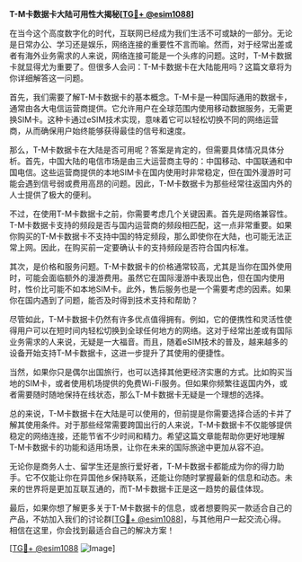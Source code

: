 **T-M卡数据卡大陆可用性大揭秘[[TG💪+ @esim1088](https://t.me/s/esim1088)]**

在当今这个高度数字化的时代，互联网已经成为我们生活不可或缺的一部分。无论是日常办公、学习还是娱乐，网络连接的重要性不言而喻。然而，对于经常出差或者有海外业务需求的人来说，网络连接可能是一个头疼的问题。这时，T-M卡数据卡就显得尤为重要了。但很多人会问：T-M卡数据卡在大陆能用吗？这篇文章将为你详细解答这一问题。

首先，我们需要了解T-M卡数据卡的基本概念。T-M卡是一种国际通用的数据卡，通常由各大电信运营商提供。它允许用户在全球范围内使用移动数据服务，无需更换SIM卡。这种卡通过eSIM技术实现，意味着它可以轻松切换不同的网络运营商，从而确保用户始终能够获得最佳的信号和速度。

那么，T-M卡数据卡在大陆是否可用呢？答案是肯定的，但需要具体情况具体分析。首先，中国大陆的电信市场是由三大运营商主导的：中国移动、中国联通和中国电信。这些运营商提供的本地SIM卡在国内使用时非常稳定，但在国外漫游时可能会遇到信号弱或费用高昂的问题。因此，T-M卡数据卡为那些经常往返国内外的人士提供了极大的便利。

不过，在使用T-M卡数据卡之前，你需要考虑几个关键因素。首先是网络兼容性。T-M卡数据卡支持的频段是否与国内运营商的频段相匹配，这一点非常重要。如果你购买的T-M卡数据卡不支持中国的特定频段，那么即使你在大陆，也可能无法正常上网。因此，在购买前一定要确认卡的支持频段是否符合国内标准。

其次，是价格和服务问题。T-M卡数据卡的价格通常较高，尤其是当你在国外使用时，可能会面临额外的漫游费用。虽然它在国际漫游中表现出色，但在国内使用时，性价比可能不如本地SIM卡。此外，售后服务也是一个需要考虑的因素。如果你在国内遇到了问题，能否及时得到技术支持和帮助？

尽管如此，T-M卡数据卡仍然有许多优点值得拥有。例如，它的便携性和灵活性使得用户可以在短时间内轻松切换到全球任何地方的网络。这对于经常出差或有国际业务需求的人来说，无疑是一大福音。而且，随着eSIM技术的普及，越来越多的设备开始支持T-M卡数据卡，这进一步提升了其使用的便捷性。

当然，如果你只是偶尔出国旅行，也可以选择其他更经济实惠的方式。比如购买当地的SIM卡，或者使用机场提供的免费Wi-Fi服务。但如果你频繁往返国内外，或者需要随时随地保持在线状态，那么T-M卡数据卡无疑是一个理想的选择。

总的来说，T-M卡数据卡在大陆是可以使用的，但前提是你需要选择合适的卡并了解其使用条件。对于那些经常需要跨国出行的人来说，T-M卡数据卡不仅能够提供稳定的网络连接，还能节省不少时间和精力。希望这篇文章能帮助你更好地理解T-M卡数据卡的功能和适用场景，让你在未来的国际旅途中更加从容不迫。

无论你是商务人士、留学生还是旅行爱好者，T-M卡数据卡都能成为你的得力助手。它不仅能让你在异国他乡保持联系，还能让你随时掌握最新的信息和动态。未来的世界将是更加互联互通的，而T-M卡数据卡正是这一趋势的最佳体现。

最后，如果你想了解更多关于T-M卡数据卡的信息，或者想要购买一款适合自己的产品，不妨加入我们的讨论群[[TG💪+ @esim1088](https://t.me/s/esim1088)]，与其他用户一起交流心得。相信在这里，你会找到最适合自己的解决方案！

[[TG💪+ @esim1088](https://t.me/s/esim1088) ![Image](https://i.postimg.cc/4NQfJmqS/Snipaste-2025-05-13-00-14-12.png)]